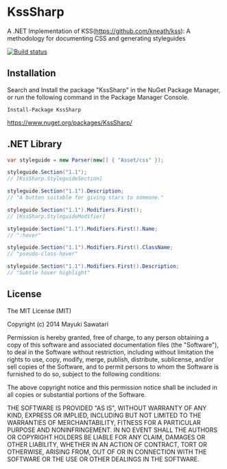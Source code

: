 KssSharp
========

A .NET Implementation of KSS(https://github.com/kneath/kss): A methodology for documenting CSS and generating styleguides

[![Build status](https://ci.appveyor.com/api/projects/status?id=7rvmhdf1el1dmqyv)](https://ci.appveyor.com/project/ksssharp)

Installation
------------

Search and Install the package "KssSharp" in the NuGet Package Manager, or run the following command in the Package Manager Console.
```
Install-Package KssSharp
```

https://www.nuget.org/packages/KssSharp/


.NET Library
------------
```cs
var styleguide = new Parser(new[] { "Asset/css" });

styleguide.Section("1.1");
// [KssSharp.StyleguideSection]

styleguide.Section("1.1").Description;
// "A button suitable for giving stars to someone."

styleguide.Section("1.1").Modifiers.First();
// [KssSharp.StyleguideModifier]

styleguide.Section("1.1").Modifiers.First().Name;
// ":hover"

styleguide.Section("1.1").Modifiers.First().ClassName;
// "pseudo-class-hover"

styleguide.Section("1.1").Modifiers.First().Description;
// "Subtle hover highlight"
```

License
-------
The MIT License (MIT)


Copyright (c) 2014 Mayuki Sawatari


Permission is hereby granted, free of charge, to any person obtaining a copy of
this software and associated documentation files (the "Software"), to deal in
the Software without restriction, including without limitation the rights to
use, copy, modify, merge, publish, distribute, sublicense, and/or sell copies of
the Software, and to permit persons to whom the Software is furnished to do so,
subject to the following conditions:


The above copyright notice and this permission notice shall be included in all
copies or substantial portions of the Software.


THE SOFTWARE IS PROVIDED "AS IS", WITHOUT WARRANTY OF ANY KIND, EXPRESS OR
IMPLIED, INCLUDING BUT NOT LIMITED TO THE WARRANTIES OF MERCHANTABILITY, FITNESS
FOR A PARTICULAR PURPOSE AND NONINFRINGEMENT. IN NO EVENT SHALL THE AUTHORS OR
COPYRIGHT HOLDERS BE LIABLE FOR ANY CLAIM, DAMAGES OR OTHER LIABILITY, WHETHER
IN AN ACTION OF CONTRACT, TORT OR OTHERWISE, ARISING FROM, OUT OF OR IN
CONNECTION WITH THE SOFTWARE OR THE USE OR OTHER DEALINGS IN THE SOFTWARE.

